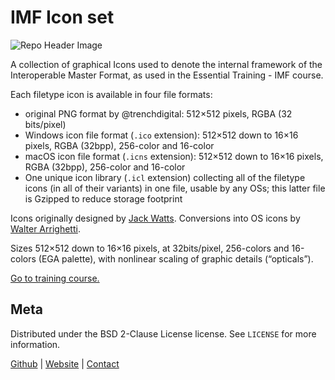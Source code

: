 # IMF Icon set

![Repo Header Image](header.jpg)

A collection of graphical Icons used to denote the internal framework of the Interoperable Master Format, as used in the Essential Training - IMF course.

Each filetype icon is available in four file formats:
 * original PNG format by @trenchdigital: 512×512 pixels, RGBA (32 bits/pixel)
 * Windows icon file format (`.ico` extension): 512×512 down to 16×16 pixels, RGBA (32bpp), 256-color and 16-color
 * macOS icon file format (`.icns` extension):  512×512 down to 16×16 pixels, RGBA (32bpp), 256-color and 16-color
 * One unique icon library (`.icl` extension) collecting all of the filetype icons (in all of their variants) in one file, usable by any OSs; this latter file is Gzipped to reduce storage footprint

Icons originally designed by [Jack Watts](https://github.com/jack-watts).
Conversions into OS icons by [Walter Arrighetti](http://github.com/walter-arrighetti).

Sizes 512×512 down to 16×16 pixels, at 32bits/pixel, 256-colors and 16-colors (EGA palette), with nonlinear scaling of graphic details (“opticals”).

[Go to training course.](https://training.trenchdigital.net/imf)

## Meta

Distributed under the BSD 2-Clause License license. See ``LICENSE`` for more information.

[Github](https://github.com/trenchdigital) | [Website](https://trenchdigital.net) | [Contact](https://trenchdigital.net#contact)
